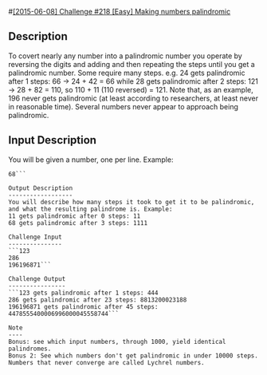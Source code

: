 #[[2015-06-08] Challenge #218 [Easy] Making numbers palindromic](http://www.reddit.com/r/dailyprogrammer/comments/38yy9s/20150608_challenge_218_easy_making_numbers/)

Description
-----------
To covert nearly any number into a palindromic number you operate by reversing the digits and adding and then repeating the steps until you get a palindromic number. Some require many steps.
e.g. 24 gets palindromic after 1 steps: 66 -> 24 + 42 = 66
while 28 gets palindromic after 2 steps: 121 -> 28 + 82 = 110, so 110 + 11 (110 reversed) = 121.
Note that, as an example, 196 never gets palindromic (at least according to researchers, at least never in reasonable time). Several numbers never appear to approach being palindromic.

Input Description
-----------------
You will be given a number, one per line. Example:
```11
68```

Output Description
------------------
You will describe how many steps it took to get it to be palindromic, and what the resulting palindrome is. Example:
11 gets palindromic after 0 steps: 11
68 gets palindromic after 3 steps: 1111

Challenge Input
---------------
```123
286
196196871```

Challenge Output
----------------
```123 gets palindromic after 1 steps: 444
286 gets palindromic after 23 steps: 8813200023188
196196871 gets palindromic after 45 steps: 4478555400006996000045558744```

Note
----
Bonus: see which input numbers, through 1000, yield identical palindromes.
Bonus 2: See which numbers don't get palindromic in under 10000 steps. Numbers that never converge are called Lychrel numbers.